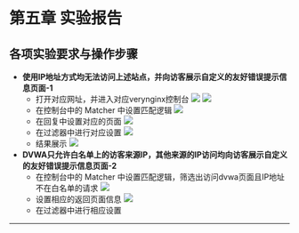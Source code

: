 # 第五章 实验报告
## 各项实验要求与操作步骤
* **使用IP地址方式均无法访问上述站点，并向访客展示自定义的友好错误提示信息页面-1**
  * 打开对应网址，并进入对应verynginx控制台
![](https://pic1.imgdb.cn/item/680df2f158cb8da5c8d0399a.png)
![](https://pic1.imgdb.cn/item/680df2f158cb8da5c8d0399b.png)
  * 在控制台中的 Matcher 中设置匹配逻辑
![](https://pic1.imgdb.cn/item/680df2f158cb8da5c8d03998.png)
  * 在回复中设置对应的页面
![](https://pic1.imgdb.cn/item/680df2f158cb8da5c8d03999.png)
  * 在过滤器中进行对应设置
![](https://pic1.imgdb.cn/item/680e1d2358cb8da5c8d04ac7.png)
  * 结果展示
![](https://pic1.imgdb.cn/item/680e1d3a58cb8da5c8d04acb.png)
* **DVWA只允许白名单上的访客来源IP，其他来源的IP访问均向访客展示自定义的友好错误提示信息页面-2**
  * 在控制台中的 Matcher 中设置匹配逻辑，筛选出访问dvwa页面且IP地址不在白名单的请求
![](https://pic1.imgdb.cn/item/680e1e8258cb8da5c8d04b72.png)
  * 设置相应的返回页面信息
![](https://pic1.imgdb.cn/item/680e1e8258cb8da5c8d04b75.png)
  * 在过滤器中进行相应设置
* **
